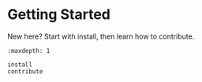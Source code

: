 # Getting Started

New here? Start with install, then learn how to contribute.

```{toctree}
:maxdepth: 1

install
contribute
```
